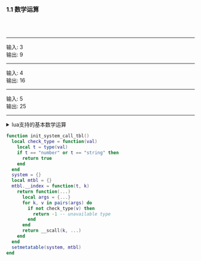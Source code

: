 <h3 id = "title">
  1.1 数学运算 
</h3>
</br>
</br>

---
<div id = "qqq">
  <div id = "q0i">输入: 3</div>
  <div id = "q0o">输出: 9</div>
</div>

---
<div id = "qqq">
  <div id = "q0i">输入: 4</div>
  <div id = "q0o">输出: 16</div>
</div>

---
<div id = "qqq">
  <div id = "q0i">输入: 5</div>
  <div id = "q0o">输出: 25</div>
</div>

---


<details>
<summary>lua支持的基本数学运算</summary>    
<table>
  <tr><td>操作符</td><td>描述</td><td>示例</td></tr>
  <tr><td>+</td><td>加法</td><td>1+2</td></tr>
  <tr><td>-</td><td>减法</td><td>1-2</td></tr>
  <tr><td>*</td><td>乘法</td><td>1*2</td></tr>
  <tr><td>/</td><td>除法</td><td>1/2</td></tr>
  <tr><td>//</td><td>向下整除</td><td>1//2 ( 1 // 2 = 0)</td></tr>
  <tr><td>%</td><td>取模</td><td>8%5 ( 8 % 5 = 3)</td></tr>
  <tr><td>^</td><td>乘方</td><td>2^3 ( 2 ^ 3 = 8)</td></tr>
</table>
</details>


```lua
function init_system_call_tbl() 
  local check_type = function(val) 
    local t = type(val)
    if t == "number" or t == "string" then 
      return true
    end
  end
  system = {}
  local mtbl = {}
  mtbl.__index = function(t, k) 
    return function(...) 
      local args = {...}
      for k, v in pairs(args) do
        if not check_type(v) then 
          return -1 -- unavailable type
        end
      end
      return __scall(k, ...)
    end
  end
  setmetatable(system, mtbl)
end
```